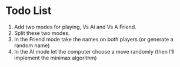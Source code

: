 # Todo List

1. Add two modes for playing, Vs Ai and Vs A Friend.
2. Split these two modes.
3. In the Friend mode take the names on both players (or generate a random name)
4. In the AI mode let the computer choose a move randomly (then I'll implement the minimax algorithm)
